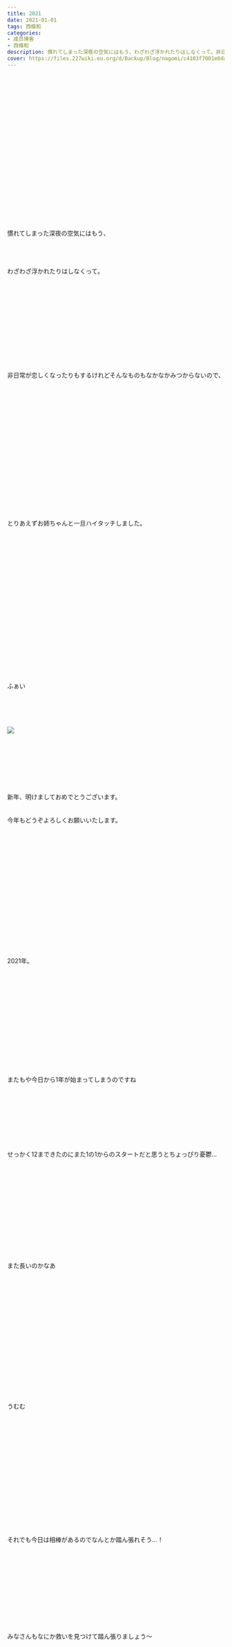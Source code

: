 ```yaml
---
title: 2021
date: 2021-01-01
tags: 西條和
categories: 
- 成员博客
- 西條和
description: 慣れてしまった深夜の空気にはもう、わざわざ浮かれたりはしなくって。非日常が恋しくなったりもするけれどそんなものもなか...
cover: https://files.227wiki.eu.org/d/Backup/Blog/nagomi/c4103f7001e6da7e61350b8fef87e.jpg 
---
```

<div class="blog_detail__main">
<br/>
<br/>
<br/>
<br/>
<br/>
<br/>
<br/>
<br/>
<br/>
<br/>
<br/>
<br/>
<br/>
<br/>
<br/>
<br/>
<br/>
<br/>
<br/>
<br/>
<br/>
慣れてしまった深夜の空気にはもう、<br/>
<br/>
<br/>
<br/>
<br/>
わざわざ浮かれたりはしなくって。<br/>
<br/>
<br/>
<br/>
<br/>
<br/>
<br/>
<br/>
<br/>
<br/>
<br/>
<br/>
<br/>
<br/>
非日常が恋しくなったりもするけれどそんなものもなかなかみつからないので、<br/>
<br/>
<br/>
<br/>
<br/>
<br/>
<br/>
<br/>
<br/>
<br/>
<br/>
<br/>
<br/>
<br/>
<br/>
<br/>
<br/>
<br/>
<br/>
<br/>
とりあえずお姉ちゃんと一旦ハイタッチしました。<br/>
<br/>
<br/>
<br/>
<br/>
<br/>
<br/>
<br/>
<br/>
<br/>
<br/>
<br/>
<br/>
<br/>
<br/>
<br/>
<br/>
<br/>
<br/>
<br/>
<br/>
<br/>
ふぁい<br/>
<br/>
<br/>
<br/>
<br/>
<br/>
<img src="https://files.227wiki.eu.org/d/Backup/Blog/nagomi/c4103f7001e6da7e61350b8fef87e.jpg"><br/>
<br/>
<br/>
<br/>
<br/>
<br/>
<br/>
<br/>
<br/>
新年、明けましておめでとうございます。<br/>
<br/>
<br/>
今年もどうぞよろしくお願いいたします。<br/>
<br/>
<br/>
<br/>
<br/>
<br/>
<br/>
<br/>
<br/>
<br/>
<br/>
<br/>
<br/>
<br/>
<br/>
<br/>
<br/>
<br/>
<br/>
2021年。<br/>
<br/>
<br/>
<br/>
<br/>
<br/>
<br/>
<br/>
<br/>
<br/>
<br/>
<br/>
<br/>
<br/>
<br/>
<br/>
またもや今日から1年が始まってしまうのですね<br/>
<br/>
<br/>
<br/>
<br/>
<br/>
<br/>
<br/>
<br/>
<br/>
せっかく12まできたのにまた1の1からのスタートだと思うとちょっぴり憂鬱…<br/>
<br/>
<br/>
<br/>
<br/>
<br/>
<br/>
<br/>
<br/>
<br/>
<br/>
<br/>
<br/>
<br/>
<br/>
また長いのかなあ<br/>
<br/>
<br/>
<br/>
<br/>
<br/>
<br/>
<br/>
<br/>
<br/>
<br/>
<br/>
<br/>
<br/>
<br/>
<br/>
<br/>
<br/>
<br/>
うむむ<br/>
<br/>
<br/>
<br/>
<br/>
<br/>
<br/>
<br/>
<br/>
<br/>
<br/>
<br/>
<br/>
<br/>
<br/>
<br/>
<br/>
<br/>
それでも今日は相棒があるのでなんとか踏ん張れそう…！<br/>
<br/>
<br/>
<br/>
<br/>
<br/>
<br/>
<br/>
<br/>
<br/>
<br/>
<br/>
<br/>
みなさんもなにか救いを見つけて踏ん張りましょう〜<br/>
<br/>
<br/>
<br/>
<br/>
<br/>
<br/>
<br/>
<br/>
<br/>
<br/>
<br/>
<br/>
<br/>
<br/>
良いお正月を。<br/>
<br/>
<br/>
<br/>
<br/>
<br/>
<br/>
<br/>
<br/>
<br/>
<br/>
<br/>
<br/>
<br/>
<br/>
<br/>
<br/>
<br/>
<br/>
<br/>
えやっ<br/>
<br/>
<img src="https://files.227wiki.eu.org/d/Backup/Blog/nagomi/c4103f7001e6da7e61350b8fef87e-01.jpg"><br/>
<br/>
<br/>
<br/>
<br/>
<br/>
<br/>
<br/>
<br/>
<br/>
<br/>
<br/>
今日のブログのノルマはこれを載せることだったのでこれにて任務完了。<br/>
<br/>
<br/>
<br/>
<br/>
<br/>
<br/>
<br/>
<br/>
計算中のお正月特番、何があったのかわかりませんがなんともぶっ飛びまして私たち自身があらわになっております<br/>
<br/>
<br/>
<br/>
<br/>
<br/>
<br/>
<br/>
<br/>
<br/>
<br/>
<br/>
<br/>
<br/>
<br/>
<br/>
<br/>
ひやー<br/>
<br/>
<br/>
<br/>
<br/>
<br/>
<br/>
<br/>
<br/>
<br/>
<br/>
<br/>
<br/>
<br/>
<br/>
<br/>
<br/>
<br/>
終始手が冷たかった…<br/>
<br/>
<br/>
<br/>
<br/>
<br/>
<br/>
<br/>
<br/>
<br/>
<br/>
<br/>
<br/>
<br/>
<br/>
<br/>
<br/>
<br/>
それでも一応たくさん練習して挑んだのでどうぞあたたかい目でご覧くださいませ…<br/>
<br/>
<br/>
<br/>
<br/>
<br/>
<br/>
<br/>
<br/>
<br/>
<br/>
<br/>
<br/>
<br/>
<br/>
<br/>
<br/>
<br/>
わーん<br/>
<br/>
<br/>
<br/>
<br/>
<br/>
<br/>
<br/>
<br/>
<br/>
<br/>
<br/>
<br/>
<br/>
<br/>
<br/>
<br/>
<br/>
<br/>
おしまい。
<!--twitter-->

<!--//twitter-->
</img></img></div>